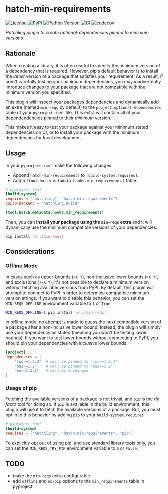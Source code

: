 # hatch-min-requirements

[![License](https://img.shields.io/pypi/l/hatch-min-requirements.svg?color=green)](https://github.com/tlambert03/hatch-min-requirements/raw/main/LICENSE)
[![PyPI](https://img.shields.io/pypi/v/hatch-min-requirements.svg?color=green)](https://pypi.org/project/hatch-min-requirements)
[![Python
Version](https://img.shields.io/pypi/pyversions/hatch-min-requirements.svg?color=green)](https://python.org)
[![CI](https://github.com/tlambert03/hatch-min-requirements/actions/workflows/ci.yml/badge.svg)](https://github.com/tlambert03/hatch-min-requirements/actions/workflows/ci.yml)
[![codecov](https://codecov.io/gh/tlambert03/hatch-min-requirements/branch/main/graph/badge.svg)](https://codecov.io/gh/tlambert03/hatch-min-requirements)

*Hatchling plugin to create optional-dependencies pinned to minimum versions*

## Rationale

When creating a library, it is often useful to specify the minimum version of a
dependency that is required.  However, pip's default behavior is to install the
*latest* version of a package that satisfies your requirement.  As a result, if
aren't carefully testing your minimum dependencies, you may inadvertently
introduce changes to your package that are not compatible with the minimum
version you specified.

This plugin will inspect your packages dependencies and dynamically add an extra
(named `min-reqs` by default) to the `project.optional-dependencies` table of
your `pyproject.toml` file.  This extra will contain all of your dependendencies
pinned to their *minimum* version.

This makes it easy to test your package against your minimum stated dependencies
on CI, or to install your package with the minimum dependencies for local
development.

## Usage

In your `pyproject.toml` make the following changes:

- Append `hatch-min-requirements` to `[build-system.requires]`.
- Add a `[tool.hatch.metadata.hooks.min_requirements]` table.

```toml
# pyproject.toml
[build-system]
requires = ["hatchling", "hatch-min-requirements"]
build-backend = "hatchling.build"

[tool.hatch.metadata.hooks.min_requirements]
```

Then, you can **install your package using the `min-reqs` extra** and it will
dynamically use the minimum compatible versions of your dependencies.

```bash
pip install -e .[min-reqs]
```

## Considerations

### Offline Mode

In cases such as upper-bounds (`<X.Y`), non-inclusive lower bounds (`>X.Y`), and
exclusions (`!=X.Y`), it's not possible to declare a minimum version without
fetching available versions from PyPI.  By default, this plugin *will* attempt
to connect to PyPI in order to determine compatible minimum version strings.  If
you want to disable this behavior, you can set the `MIN_REQS_OFFLINE`
environment variable to `1` or `True`.

```bash
MIN_REQS_OFFLINE=1 pip install -e .[min-reqs]
```

In offline mode, no attempt is made to guess the next compatible version of a
package after a non-inclusive lower bound.  Instead, the plugin will simply use
your dependency as stated (meaning you won't be testing lower bounds).  If you
want to test lower bounds without connecting to PyPI, you should pin your
dependencies with *inclusive* lower bounds:

```toml
[project]
dependencies = [
    "foo>=1.2.3"  # will be pinned to "foo==1.2.3"
    "baz~=1.2"    # will be pinned to "baz==1.2"
    "bar>1.2.3"   # will be unchanged
]
```

### Usage of pip

Fetching the available versions of a package is not trivial, and `pip` is the
*de facto* tool for doing so.  If `pip` is available in the build environment,
this plugin will use it to fetch the available versions of a package. But, you
must opt in to this behavior by adding `pip` to your `build-system.requires`

```toml
# pyproject.toml
[build-system]
requires = ["hatchling", "hatch-min-requirements", "pip"]
```

To explicitly opt out of using pip, and use standard library tools only, you can
set the `MIN_REQS_TRY_PIP` environment variable to `0` or `False`.

## TODO

- make the `min-reqs` extra configurable
- add `offline` and `no-pip` options to the `min_requirements` table in
  pyproject
